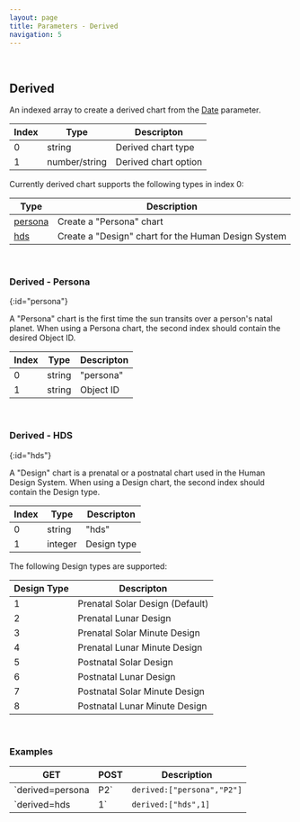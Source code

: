 ```yaml
---
layout: page
title: Parameters - Derived
navigation: 5
---
```


<style>
	.inner a {
		color: royalblue;
		font-weight: bold;
	}
	.inner code {
		font-size: 100%;
	}
	.navigation li {
		padding: 5px;
	}
	@media (min-width: 745px) {
		.sidebar {
			width: 30%;
		}
	}
</style>

<script>
	window.onload = function(){
		if (location.hash) {
			let target = location.hash;
			document.querySelector(".content").scroll({top:document.querySelector(target).offsetTop,behavior:"smooth"})
		}
	}
</script>

<br>

## Derived

An indexed array to create a derived chart from the [Date](/astrologico/param_date.html) parameter.

| Index | Type | Descripton |
|---|---|---|
| 0 | string | Derived chart type |
| 1 | number/string | Derived chart option |

Currently derived chart supports the following types in index 0:

| Type | Description |
|---|---|
| [persona](#persona) | Create a "Persona" chart |
| [hds](#hds) | Create a "Design" chart for the Human Design System |

<br>

### Derived - Persona
{:id="persona"}

A "Persona" chart is the first time the sun transits over a person's natal planet. When using a Persona chart, the second index should contain the desired Object ID.

| Index | Type | Descripton |
|---|---|---|
| 0 | string | "persona" |
| 1 | string | Object ID |

<br>

### Derived - HDS
{:id="hds"}

A "Design" chart is a prenatal or a postnatal chart used in the Human Design System. When using a Design chart, the second index should contain the Design type.

| Index | Type | Descripton |
|---|---|---|
| 0 | string | "hds" |
| 1 | integer | Design type |

The following Design types are supported:

| Design Type | Descripton |
|---|---|
| 1 | Prenatal Solar Design (Default) |
| 2 | Prenatal Lunar Design |
| 3 | Prenatal Solar Minute Design |
| 4 | Prenatal Lunar Minute Design |
| 5 | Postnatal Solar Design |
| 6 | Postnatal Lunar Design |
| 7 | Postnatal Solar Minute Design |
| 8 | Postnatal Lunar Minute Design |

<br>

### Examples

|GET|POST|Description|
|---|---|---|
|`derived=persona|P2`|`derived:["persona","P2"]`| Mercury Persona chart |
|`derived=hds|1`|`derived:["hds",1]`| Default "Design" chart for the Human Design System |

<br><br><br>